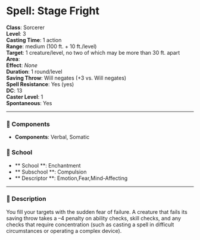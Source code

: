 
# Spell: Stage Fright
**Class**: Sorcerer  
**Level**: 3  
**Casting Time**: 1 action  
**Range**: medium (100 ft. + 10 ft./level)  
**Target**: 1 creature/level, no two of which may be more than 30 ft. apart  
**Area**:   
**Effect**: _None_  
**Duration**: 1 round/level  
**Saving Throw**: Will negates (+3 vs. Will negates)  
**Spell Resistance**: Yes (yes)  
**DC**: 13  
**Caster Level**: 1  
**Spontaneous**: Yes

---

### 🔮 Components
- **Components**: Verbal, Somatic

### 🏫 School
- ** School **: Enchantment
- ** Subschool **: Compulsion
- ** Descriptor **: Emotion,Fear,Mind-Affecting
---

### 📜 Description
You fill your targets with the sudden fear of failure. A creature that fails its saving throw takes a –4 penalty on ability checks, skill checks, and any checks that require concentration (such as casting a spell in difficult circumstances or operating a complex device).
